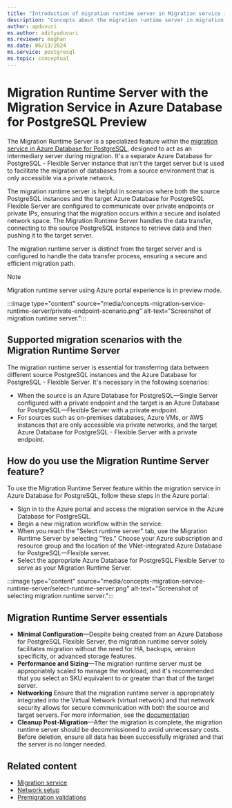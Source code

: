 ```yaml
---
title: "Introduction of migration runtime server in Migration service in Azure Database for PostgreSQL"
description: "Concepts about the migration runtime server in migration service Azure Database for PostgreSQL"
author: apduvuri
ms.author: adityaduvuri
ms.reviewer: maghan
ms.date: 06/13/2024
ms.service: postgresql
ms.topic: conceptual
---
```


# Migration Runtime Server with the Migration Service in Azure Database for PostgreSQL Preview

The Migration Runtime Server is a specialized feature within the [migration service in Azure Database for PostgreSQL](concepts-migration-service-postgresql.md), designed to act as an intermediary server during migration. It's a separate Azure Database for PostgreSQL - Flexible Server instance that isn't the target server but is used to facilitate the migration of databases from a source environment that is only accessible via a private network.

The migration runtime server is helpful in scenarios where both the source PostgreSQL instances and the target Azure Database for PostgreSQL Flexible Server are configured to communicate over private endpoints or private IPs, ensuring that the migration occurs within a secure and isolated network space. The Migration Runtime Server handles the data transfer, connecting to the source PostgreSQL instance to retrieve data and then pushing it to the target server.

The migration runtime server is distinct from the target server and is configured to handle the data transfer process, ensuring a secure and efficient migration path.

> [!NOTE]  
> Migration runtime server using Azure portal experience is in preview mode.

:::image type="content" source="media/concepts-migration-service-runtime-server/private-endpoint-scenario.png" alt-text="Screenshot of migration runtime server.":::

## Supported migration scenarios with the Migration Runtime Server

The migration runtime server is essential for transferring data between different source PostgreSQL instances and the Azure Database for PostgreSQL - Flexible Server. It's necessary in the following scenarios:

- When the source is an Azure Database for PostgreSQL—Single Server configured with a private endpoint and the target is an Azure Database for PostgreSQL—Flexible Server with a private endpoint.
- For sources such as on-premises databases, Azure VMs, or AWS instances that are only accessible via private networks, and the target Azure Database for PostgreSQL - Flexible Server with a private endpoint.

## How do you use the Migration Runtime Server feature?

To use the Migration Runtime Server feature within the migration service in Azure Database for PostgreSQL, follow these steps in the Azure portal:

- Sign in to the Azure portal and access the migration service in the Azure Database for PostgreSQL.
- Begin a new migration workflow within the service.
- When you reach the "Select runtime server" tab, use the Migration Runtime Server by selecting "Yes."
Choose your Azure subscription and resource group and the location of the VNet-integrated Azure Database for PostgreSQL—Flexible server.
- Select the appropriate Azure Database for PostgreSQL Flexible Server to serve as your Migration Runtime Server.

:::image type="content" source="media/concepts-migration-service-runtime-server/select-runtime-server.png" alt-text="Screenshot of selecting migration runtime server.":::

## Migration Runtime Server essentials

- **Minimal Configuration**—Despite being created from an Azure Database for PostgreSQL Flexible Server, the migration runtime server solely facilitates migration without the need for HA, backups, version specificity, or advanced storage features.
- **Performance and Sizing**—The migration runtime server must be appropriately scaled to manage the workload, and it's recommended that you select an SKU equivalent to or greater than that of the target server.
- **Networking** Ensure that the migration runtime server is appropriately integrated into the Virtual Network (virtual network) and that network security allows for secure communication with both the source and target servers. For more information, see the [documentation](concepts-network.md)
- **Cleanup Post-Migration**—After the migration is complete, the migration runtime server should be decommissioned to avoid unnecessary costs. Before deletion, ensure all data has been successfully migrated and that the server is no longer needed.

## Related content

- [Migration service](concepts-migration-service-postgresql.md)
- [Network setup](how-to-network-setup-migration-service.md)
- [Premigration validations](concepts-premigration-migration-service.md)